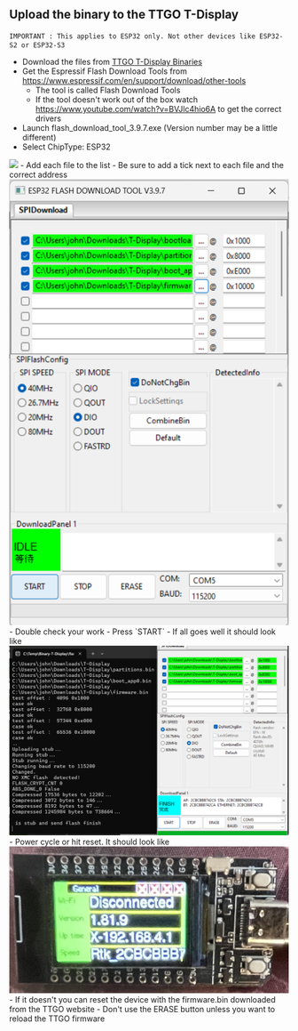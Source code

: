 ## Upload the binary to the TTGO T-Display

```
IMPORTANT : This applies to ESP32 only. Not other devices like ESP32-S2 or ESP32-S3
```

- Download the files from [TTGO T-Display Binaries](https://github.com/mctainsh/Esp32/blob/main/UM98RTKServer/Deploy/T-Display)
- Get the Espressif Flash Download Tools from https://www.espressif.com/en/support/download/other-tools
	- The tool is called Flash Download Tools
	- If the tool doesn't work out of the box watch https://www.youtube.com/watch?v=BVJlc4hio6A to get the correct drivers
- Launch flash_download_tool_3.9.7.exe (Version number may be a little different)
- Select ChipType: ESP32
<img src="https://github.com/mctainsh/Esp32/blob/main/UM98RTKServer/Photos/TTGO-Display/Flash-Flash-ChipSelect.png?raw=true"/>
- Add each file to the list
- Be sure to add a tick next to each file and the correct address
<img src="https://github.com/mctainsh/Esp32/blob/main/UM98RTKServer/Photos/TTGO-Display/Flash-FileAssignment.png?raw=true"/>
- Double check your work
- Press `START`
- If all goes well it should look like
<img src="https://github.com/mctainsh/Esp32/blob/main/UM98RTKServer/Photos/TTGO-Display/Flash-CompleteResult.png?raw=true"/>
- Power cycle or hit reset. It should look like
<img src="https://github.com/mctainsh/Esp32/blob/main/UM98RTKServer/Photos/TTGO-Display/PRE_WiFi.jpg?raw=true"/>
- If it doesn't you can reset the device with the firmware.bin downloaded from the TTGO website
	- Don't use the ERASE button unless you want to reload the TTGO firmware